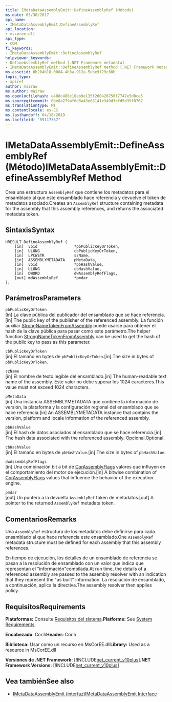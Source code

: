 ```yaml
---
title: IMetaDataAssemblyEmit::DefineAssemblyRef (Método)
ms.date: 03/30/2017
api_name:
- IMetaDataAssemblyEmit.DefineAssemblyRef
api_location:
- mscoree.dll
api_type:
- COM
f1_keywords:
- IMetaDataAssemblyEmit::DefineAssemblyRef
helpviewer_keywords:
- DefineAssemblyRef method [.NET Framework metadata]
- IMetaDataAssemblyEmit::DefineAssemblyRef method [.NET Framework metadata]
ms.assetid: 0b284b18-0084-4b3a-912a-5ebe9f29c88b
topic_type:
- apiref
author: mairaw
ms.author: mairaw
ms.openlocfilehash: e480c408c10eb9e135f260426750f7747e5d8ce5
ms.sourcegitcommit: 0be8a279af6d8a43e03141e349d3efd5d35f8767
ms.translationtype: MT
ms.contentlocale: es-ES
ms.lasthandoff: 04/18/2019
ms.locfileid: "59117357"
---
```

# <a name="imetadataassemblyemitdefineassemblyref-method"></a><span data-ttu-id="febe7-102">IMetaDataAssemblyEmit::DefineAssemblyRef (Método)</span><span class="sxs-lookup"><span data-stu-id="febe7-102">IMetaDataAssemblyEmit::DefineAssemblyRef Method</span></span>
<span data-ttu-id="febe7-103">Crea una estructura `AssemblyRef` que contiene los metadatos para el ensamblado al que este ensamblado hace referencia y devuelve el token de metadatos asociado.</span><span class="sxs-lookup"><span data-stu-id="febe7-103">Creates an `AssemblyRef` structure containing metadata for the assembly that this assembly references, and returns the associated metadata token.</span></span>  
  
## <a name="syntax"></a><span data-ttu-id="febe7-104">Sintaxis</span><span class="sxs-lookup"><span data-stu-id="febe7-104">Syntax</span></span>  
  
```  
HRESULT DefineAssemblyRef (  
    [in]  void                *pbPublicKeyOrToken,  
    [in]  ULONG               cbPublicKeyOrToken,  
    [in]  LPCWSTR             szName,  
    [in]  ASSEMBLYMETADATA    pMetaData,  
    [in]  void                *pbHashValue,  
    [in]  ULONG               cbHashValue,  
    [in]  DWORD               dwAssemblyRefFlags,  
    [out] mdAssemblyRef       *pmdar  
);  
```  
  
## <a name="parameters"></a><span data-ttu-id="febe7-105">Parámetros</span><span class="sxs-lookup"><span data-stu-id="febe7-105">Parameters</span></span>  
 `pbPublicKeyOrToken`  
 <span data-ttu-id="febe7-106">[in] La clave pública del publicador del ensamblado que se hace referencia.</span><span class="sxs-lookup"><span data-stu-id="febe7-106">[in] The public key of the publisher of the referenced assembly.</span></span> <span data-ttu-id="febe7-107">La función auxiliar [StrongNameTokenFromAssembly](../../../../docs/framework/unmanaged-api/strong-naming/strongnametokenfromassembly-function.md) puede usarse para obtener el hash de la clave pública para pasar como este parámetro.</span><span class="sxs-lookup"><span data-stu-id="febe7-107">The helper function [StrongNameTokenFromAssembly](../../../../docs/framework/unmanaged-api/strong-naming/strongnametokenfromassembly-function.md) can be used to get the hash of the public key to pass as this parameter.</span></span>  
  
 `cbPublicKeyOrToken`  
 <span data-ttu-id="febe7-108">[in] El tamaño en bytes de `pbPublicKeyOrToken`.</span><span class="sxs-lookup"><span data-stu-id="febe7-108">[in] The size in bytes of `pbPublicKeyOrToken`.</span></span>  
  
 `szName`  
 <span data-ttu-id="febe7-109">[in] El nombre de texto legible del ensamblado.</span><span class="sxs-lookup"><span data-stu-id="febe7-109">[in] The human-readable text name of the assembly.</span></span> <span data-ttu-id="febe7-110">Este valor no debe superar los 1024 caracteres.</span><span class="sxs-lookup"><span data-stu-id="febe7-110">This value must not exceed 1024 characters.</span></span>  
  
 `pMetaData`  
 <span data-ttu-id="febe7-111">[in] Una instancia ASSEMBLYMETADATA que contiene la información de versión, la plataforma y la configuración regional del ensamblado que se hace referencia.</span><span class="sxs-lookup"><span data-stu-id="febe7-111">[in] An ASSEMBLYMETADATA instance that contains the version, platform and locale information of the referenced assembly.</span></span>  
  
 `pbHashValue`  
 <span data-ttu-id="febe7-112">[in] El hash de datos asociados al ensamblado que se hace referencia.</span><span class="sxs-lookup"><span data-stu-id="febe7-112">[in] The hash data associated with the referenced assembly.</span></span> <span data-ttu-id="febe7-113">Opcional.</span><span class="sxs-lookup"><span data-stu-id="febe7-113">Optional.</span></span>  
  
 `cbHashValue`  
 <span data-ttu-id="febe7-114">[in] El tamaño en bytes de `pbHashValue`.</span><span class="sxs-lookup"><span data-stu-id="febe7-114">[in] The size in bytes of `pbHashValue`.</span></span>  
  
 `dwAssemblyRefFlags`  
 <span data-ttu-id="febe7-115">[in] Una combinación bit a bit de [CorAssemblyFlags](../../../../docs/framework/unmanaged-api/metadata/corassemblyflags-enumeration.md) valores que influyen en el comportamiento del motor de ejecución.</span><span class="sxs-lookup"><span data-stu-id="febe7-115">[in] A bitwise combination of [CorAssemblyFlags](../../../../docs/framework/unmanaged-api/metadata/corassemblyflags-enumeration.md) values that influence the behavior of the execution engine.</span></span>  
  
 `pmdar`  
 <span data-ttu-id="febe7-116">[out] Un puntero a la devuelta `AssemblyRef` token de metadatos.</span><span class="sxs-lookup"><span data-stu-id="febe7-116">[out] A pointer to the returned `AssemblyRef` metadata token.</span></span>  
  
## <a name="remarks"></a><span data-ttu-id="febe7-117">Comentarios</span><span class="sxs-lookup"><span data-stu-id="febe7-117">Remarks</span></span>  
 <span data-ttu-id="febe7-118">Una `AssemblyRef` estructura de los metadatos debe definirse para cada ensamblado al que hace referencia este ensamblado.</span><span class="sxs-lookup"><span data-stu-id="febe7-118">One `AssemblyRef` metadata structure must be defined for each assembly that this assembly references.</span></span>  
  
 <span data-ttu-id="febe7-119">En tiempo de ejecución, los detalles de un ensamblado de referencia se pasan a la resolución de ensamblado con un valor que indica que representan el "información"compilada.</span><span class="sxs-lookup"><span data-stu-id="febe7-119">At run time, the details of a referenced assembly are passed to the assembly resolver with an indication that they represent the "as built" information.</span></span> <span data-ttu-id="febe7-120">La resolución de ensamblado, a continuación, aplica la directiva.</span><span class="sxs-lookup"><span data-stu-id="febe7-120">The assembly resolver then applies policy.</span></span>  
  
## <a name="requirements"></a><span data-ttu-id="febe7-121">Requisitos</span><span class="sxs-lookup"><span data-stu-id="febe7-121">Requirements</span></span>  
 <span data-ttu-id="febe7-122">**Plataformas:** Consulte [Requisitos del sistema](../../../../docs/framework/get-started/system-requirements.md).</span><span class="sxs-lookup"><span data-stu-id="febe7-122">**Platforms:** See [System Requirements](../../../../docs/framework/get-started/system-requirements.md).</span></span>  
  
 <span data-ttu-id="febe7-123">**Encabezado**: Cor.h</span><span class="sxs-lookup"><span data-stu-id="febe7-123">**Header:** Cor.h</span></span>  
  
 <span data-ttu-id="febe7-124">**Biblioteca:** Usar como un recurso en MsCorEE.dll</span><span class="sxs-lookup"><span data-stu-id="febe7-124">**Library:** Used as a resource in MsCorEE.dll</span></span>  
  
 <span data-ttu-id="febe7-125">**Versiones de .NET Framework:** [!INCLUDE[net_current_v10plus](../../../../includes/net-current-v10plus-md.md)]</span><span class="sxs-lookup"><span data-stu-id="febe7-125">**.NET Framework Versions:** [!INCLUDE[net_current_v10plus](../../../../includes/net-current-v10plus-md.md)]</span></span>  
  
## <a name="see-also"></a><span data-ttu-id="febe7-126">Vea también</span><span class="sxs-lookup"><span data-stu-id="febe7-126">See also</span></span>

- [<span data-ttu-id="febe7-127">IMetaDataAssemblyEmit (interfaz)</span><span class="sxs-lookup"><span data-stu-id="febe7-127">IMetaDataAssemblyEmit Interface</span></span>](../../../../docs/framework/unmanaged-api/metadata/imetadataassemblyemit-interface.md)
